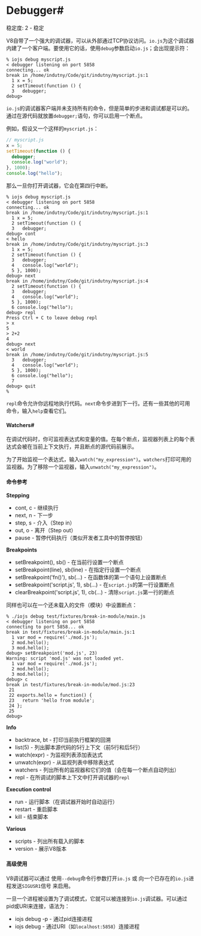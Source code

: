 # Debugger#

稳定度: 2 - 稳定

V8自带了一个强大的调试器，可以从外部通过TCP协议访问。`io.js`为这个调试器内建了一个客户端。要使用它的话，使用`debug`参数启动`io.js`；会出现提示符：

```SHELL
% iojs debug myscript.js
< debugger listening on port 5858
connecting... ok
break in /home/indutny/Code/git/indutny/myscript.js:1
  1 x = 5;
  2 setTimeout(function () {
  3   debugger;
debug>
```

`io.js`的调试器客户端并未支持所有的命令，但是简单的步进和调试都是可以的。通过在源代码就放置`debugger;`语句，你可以启用一个断点。

例如，假设又一个这样的`myscript.js`：

```js
// myscript.js
x = 5;
setTimeout(function () {
  debugger;
  console.log("world");
}, 1000);
console.log("hello");
```

那么一旦你打开调试器，它会在第四行中断。

```SHELL
% iojs debug myscript.js
< debugger listening on port 5858
connecting... ok
break in /home/indutny/Code/git/indutny/myscript.js:1
  1 x = 5;
  2 setTimeout(function () {
  3   debugger;
debug> cont
< hello
break in /home/indutny/Code/git/indutny/myscript.js:3
  1 x = 5;
  2 setTimeout(function () {
  3   debugger;
  4   console.log("world");
  5 }, 1000);
debug> next
break in /home/indutny/Code/git/indutny/myscript.js:4
  2 setTimeout(function () {
  3   debugger;
  4   console.log("world");
  5 }, 1000);
  6 console.log("hello");
debug> repl
Press Ctrl + C to leave debug repl
> x
5
> 2+2
4
debug> next
< world
break in /home/indutny/Code/git/indutny/myscript.js:5
  3   debugger;
  4   console.log("world");
  5 }, 1000);
  6 console.log("hello");
  7
debug> quit
%
```

`repl`命令允许你远程地执行代码。`next`命令步进到下一行。还有一些其他的可用命令，输入`help`查看它们。

#### Watchers#

在调试代码时，你可监视表达式和变量的值。在每个断点，监视器列表上的每个表达式会被在当前上下文执行，并且断点的源代码前展示。

为了开始监视一个表达式，输入`watch("my_expression")`。`watchers`打印可用的监视器。为了移除一个监视器，输入`unwatch("my_expression")`。

#### 命令参考

__Stepping__
 - cont, c - 继续执行
 - next, n - 下一步
 - step, s - 介入（Step in）
 - out, o - 离开（Step out）
 - pause - 暂停代码执行（类似开发者工具中的暂停按钮）

__Breakpoints__
 - setBreakpoint(), sb() - 在当前行设置一个断点
 - setBreakpoint(line), sb(line) -  在指定行设置一个断点
 - setBreakpoint('fn()'), sb(...) - 在函数体的第一个语句上设置断点
 - setBreakpoint('script.js', 1), sb(...) - 在`script.js`的第一行设置断点
 - clearBreakpoint('script.js', 1), cb(...) - 清除`script.js`第一行的断点

同样也可以在一个还未载入的文件（模块）中设置断点：

```SHELL
% ./iojs debug test/fixtures/break-in-module/main.js
< debugger listening on port 5858
connecting to port 5858... ok
break in test/fixtures/break-in-module/main.js:1
  1 var mod = require('./mod.js');
  2 mod.hello();
  3 mod.hello();
debug> setBreakpoint('mod.js', 23)
Warning: script 'mod.js' was not loaded yet.
  1 var mod = require('./mod.js');
  2 mod.hello();
  3 mod.hello();
debug> c
break in test/fixtures/break-in-module/mod.js:23
 21
 22 exports.hello = function() {
 23   return 'hello from module';
 24 };
 25
debug>
```

__Info__
 - backtrace, bt - 打印当前执行框架的回溯
 - list(5) - 列出脚本源代码的5行上下文（前5行和后5行）
 - watch(expr) - 为监视列表添加表达式
 - unwatch(expr) - 从监视列表中移除表达式
 - watchers - 列出所有的监视器和它们的值（会在每一个断点自动列出）
 - repl - 在所调试的脚本上下文中打开调试器的`repl`

__Execution control__
 - run - 运行脚本（在调试器开始时自动运行）
 - restart - 重启脚本
 - kill - 结束脚本

__Various__
 - scripts - 列出所有载入的脚本
 - version - 展示V8版本

#### 高级使用

V8调试器可以通过 使用`--debug`命令行参数打开`io.js` 或 向一个已存在的`io.js`进程发送`SIGUSR1`信号 来启用。

一旦一个进程被设置为了调试模式，它就可以被连接到`io.js`调试器。可以通过pid或URI来连接，语法为：

 - iojs debug -p <pid> - 通过pid连接进程
 - iojs debug <URI> - 通过URI（如`localhost:5858`）连接进程